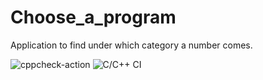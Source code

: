 # Choose_a_program
Application to find under which category a number comes.

![cppcheck-action](https://github.com/99002524/Choose_a_program/workflows/cppcheck-action/badge.svg)
![C/C++ CI](https://github.com/99002524/Choose_a_program/workflows/C/C++%20CI/badge.svg)
